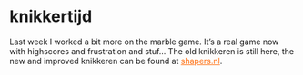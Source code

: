 <!--
  date: 2006-04-11
  modified: 2020-06-01
  slug: knikkertijd-2
  type: post
  categories: Flash, game, ActionScript
-->

# knikkertijd

Last week I worked a bit more on the marble game. It&#8217;s a real game now with highscores and frustration and stuf&#8230; The old knikkeren is still <del>here</del>, the new and improved knikkeren can be found at <a href="http://www.shapers.nl" target="_new" style="color:#f60;">shapers.nl</a>.
